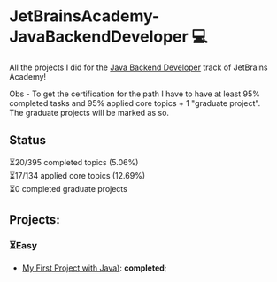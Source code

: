 # JetBrainsAcademy-JavaBackendDeveloper 💻

 All the projects I did for the [Java Backend Developer](https://hyperskill.org/courses/12-java-backend-developer-spring-boot) track of JetBrains Academy!

 Obs - To get the certification for the path I have to have at least 95% completed tasks and 95% applied core topics + 1 "graduate project".\
 The graduate projects will be marked as so.

## Status
⏳20/395 completed topics (5.06%)\
⏳17/134 applied core topics (12.69%)\
⏳0 completed graduate projects

## Projects:
### ⏳Easy
- [My First Project with Java)](Easy/MyFirstProjectWithJava): **completed**;
